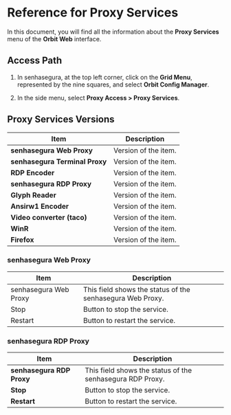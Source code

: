 # Reference for Proxy Services

In this document, you will find all the information about the **Proxy Services** menu of the **Orbit Web** interface.

## Access Path

1. In senhasegura, at the top left corner, click on the **Grid Menu**, represented by the nine squares, and select **Orbit Config Manager**.

1. In the side menu, select **Proxy Access  > Proxy Services**.

## Proxy Services Versions

| Item                      | Description       |
|---------------------------|-------------------|
| **senhasegura Web Proxy**     | Version of the item. |
| **senhasegura Terminal Proxy** | Version of the item. |
| **RDP Encoder**               | Version of the item. |
| **senhasegura RDP Proxy**     | Version of the item. |
| **Glyph Reader**              | Version of the item. |
| **Ansirw1 Encoder**           | Version of the item. |
| **Video converter (taco)**    | Version of the item. |
| **WinR**                      | Version of the item. |
| **Firefox**                   | Version of the item. |

### senhasegura Web Proxy

| Item                      | Description       |
|---------------------------|-------------------|
| senhasegura Web Proxy     | This field shows the status of the senhasegura Web Proxy. |
| Stop                      | Button to stop the service. |
| Restart                   | Button to restart the service. |

### senhasegura RDP Proxy

| Item                      | Description       |
|---------------------------|-------------------|
| **senhasegura RDP Proxy**     | This field shows the status of the senhasegura RDP Proxy. |
| **Stop**                      | Button to stop the service. |
| **Restart**                   | Button to restart the service. |